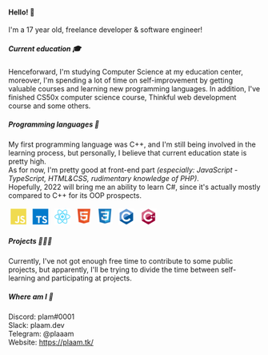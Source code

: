 #### Hello! 👋
I'm a 17 year old, freelance developer & software engineer!
##### Current education 🎓
Henceforward, I'm studying Computer Science at my education center, moreover, I'm spending a lot of time on self-improvement by getting valuable courses and learning new programming languages. In addition, I've finished CS50x computer science course, Thinkful web development course and some others.

##### Programming languages 🔧
My first programming language was C++, and I'm still being involved in the learning process, but personally, I believe that current education state is pretty high.</br>
As for now, I'm pretty good at front-end part *(especially: JavaScript - TypeScript, HTML&CSS, rudimentary knowledge of PHP)*. </br>
Hopefully, 2022 will bring me an ability to learn C#, since it's actually mostly compared to C++ for its OOP prospects.</br>

<p align = "left">
<img src="https://raw.githubusercontent.com/devicons/devicon/master/icons/javascript/javascript-plain.svg" alt="JS" height="32" style="vertical-align:top; margin:4px">
<img src="https://raw.githubusercontent.com/devicons/devicon/master/icons/typescript/typescript-plain.svg" alt="TS" height="32" style="vertical-align:top; margin:4px">
<img src="https://raw.githubusercontent.com/devicons/devicon/master/icons/react/react-original.svg" alt="React" height="32" style="vertical-align:top; margin:4px">
<img src="https://raw.githubusercontent.com/devicons/devicon/master/icons/html5/html5-original.svg" alt="HTML" height="30" style="vertical-align:top; margin:4px">
<img src="https://raw.githubusercontent.com/devicons/devicon/master/icons/css3/css3-original.svg" alt="CSS" height="30" style="vertical-align:top; margin:4px">
<img src="https://raw.githubusercontent.com/devicons/devicon/2ae2a900d2f041da66e950e4d48052658d850630/icons/c/c-original.svg" alt="C" height="32" style="vertical-align:top; margin:4px">
<img src="https://github.com/devicons/devicon/blob/master/icons/cplusplus/cplusplus-original.svg" alt="C++" height="32" style="vertical-align:top; margin:4px">
</p>

##### Projects 👨🏻‍💻
Currently, I've not got enough free time to contribute to some public projects, but apparently, I'll be trying to divide the time between self-learning and participating at projects.

##### Where am I 📱
Discord: plam#0001</br>
Slack: plaam.dev </br>
Telegram: @plaaam </br>
Website: https://plaam.tk/ </br>
